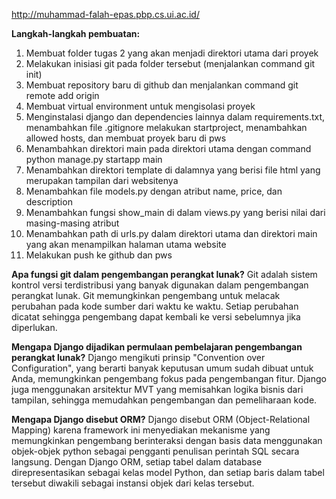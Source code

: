 http://muhammad-falah-epas.pbp.cs.ui.ac.id/

**Langkah-langkah pembuatan:**
1. Membuat folder tugas 2 yang akan menjadi direktori utama dari proyek
2. Melakukan inisiasi git pada folder tersebut (menjalankan command git init)
3. Membuat repository baru di github dan menjalankan command git remote add origin <URL repository ini>
4. Membuat virtual environment untuk mengisolasi proyek
5. Menginstalasi django dan dependencies lainnya dalam requirements.txt, menambahkan file .gitignore melakukan startproject, menambahkan allowed hosts, dan membuat proyek baru di pws
6. Menambahkan direktori main pada direktori utama dengan command python manage.py startapp main
7. Menambahkan direktori template di dalamnya yang berisi file html yang merupakan tampilan dari websitenya
8. Menambahkan file models.py dengan atribut name, price, dan description
9. Menambahkan fungsi show_main di dalam views.py yang berisi nilai dari masing-masing atribut
10. Menambahkan path di urls.py dalam direktori utama dan direktori main yang akan menampilkan halaman utama website
11. Melakukan push ke github dan pws

**Apa fungsi git dalam pengembangan perangkat lunak?**
Git adalah sistem kontrol versi terdistribusi yang banyak digunakan dalam pengembangan perangkat lunak. Git memungkinkan pengembang untuk melacak perubahan pada kode sumber dari waktu ke waktu. Setiap perubahan dicatat sehingga pengembang dapat kembali ke versi sebelumnya jika diperlukan.

**Mengapa Django dijadikan permulaan pembelajaran pengembangan perangkat lunak?**
Django mengikuti prinsip "Convention over Configuration", yang berarti banyak keputusan umum sudah dibuat untuk Anda, memungkinkan pengembang fokus pada pengembangan fitur. Django juga menggunakan arsitektur MVT yang memisahkan logika bisnis dari tampilan, sehingga memudahkan pengembangan dan pemeliharaan kode.

**Mengapa Django disebut ORM?**
Django disebut ORM (Object-Relational Mapping) karena framework ini menyediakan mekanisme yang memungkinkan pengembang berinteraksi dengan basis data menggunakan objek-objek python sebagai pengganti penulisan perintah SQL secara langsung. Dengan Django ORM, setiap tabel dalam database direpresentasikan sebagai kelas model Python, dan setiap baris dalam tabel tersebut diwakili sebagai instansi objek dari kelas tersebut.
